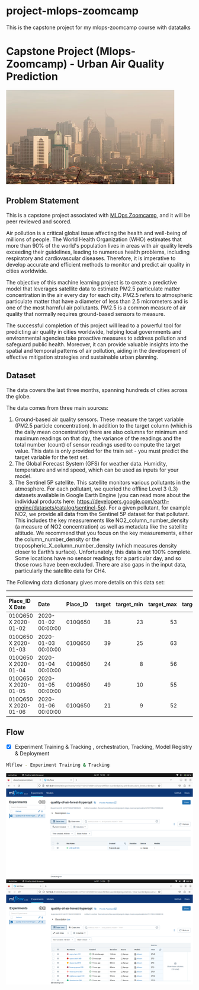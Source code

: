 # project-mlops-zoomcamp
This is the capstone project for my mlops-zoomcamp course with datatalks

# Capstone Project (Mlops-Zoomcamp) - Urban Air Quality Prediction

![Architecture](./images/air_quality-01.jpg)

## Problem Statement

This is a capstone project associated with [MLOps Zoomcamp](https://github.com/DataTalksClub/mlops-zoomcamp), and it will be peer reviewed and scored.

Air pollution is a critical global issue affecting the health and well-being of millions of people. The World Health Organization (WHO) estimates that more than 90% of the world's population lives in areas with air quality levels exceeding their guidelines, leading to numerous health problems, including respiratory and cardiovascular diseases. Therefore, it is imperative to develop accurate and efficient methods to monitor and predict air quality in cities worldwide.

The objective of this machine learning project is to create a predictive model that leverages satellite data to estimate PM2.5 particulate matter concentration in the air every day for each city. PM2.5 refers to atmospheric particulate matter that have a diameter of less than 2.5 micrometers and is one of the most harmful air pollutants. PM2.5 is a common measure of air quality that normally requires ground-based sensors to measure.

The successful completion of this project will lead to a powerful tool for predicting air quality in cities worldwide, helping local governments and environmental agencies take proactive measures to address pollution and safeguard public health. Moreover, it can provide valuable insights into the spatial and temporal patterns of air pollution, aiding in the development of effective mitigation strategies and sustainable urban planning.

## Dataset

The data covers the last three months, spanning hundreds of cities across the globe.

The data comes from three main sources:

1. Ground-based air quality sensors. These measure the target variable (PM2.5 particle concentration). In addition to the target column (which is the daily mean concentration) there are also columns for minimum and maximum readings on that day, the variance of the readings and the total number (count) of sensor readings used to compute the target value. This data is only provided for the train set - you must predict the target variable for the test set.
2. The Global Forecast System (GFS) for weather data. Humidity, temperature and wind speed, which can be used as inputs for your model.
3. The Sentinel 5P satellite. This satellite monitors various pollutants in the atmosphere. For each pollutant, we queried the offline Level 3 (L3) datasets available in Google Earth Engine (you can read more about the individual products here: https://developers.google.com/earth-engine/datasets/catalog/sentinel-5p). For a given pollutant, for example NO2, we provide all data from the Sentinel 5P dataset for that pollutant. This includes the key measurements like NO2_column_number_density (a measure of NO2 concentration) as well as metadata like the satellite altitude. We recommend that you focus on the key measurements, either the column_number_density or the tropospheric_X_column_number_density (which measures density closer to Earth’s surface).
Unfortunately, this data is not 100% complete. Some locations have no sensor readings for a particular day, and so those rows have been excluded. There are also gaps in the input data, particularly the satellite data for CH4.

The Following data dictionary gives more details on this data set:

---

| Place_ID X Date      | Date                | Place_ID   |   target |   target_min |   target_max |   target_variance |   target_count |   precipitable_water_entire_atmosphere |   relative_humidity_2m_above_ground |   specific_humidity_2m_above_ground |   temperature_2m_above_ground |   u_component_of_wind_10m_above_ground |   v_component_of_wind_10m_above_ground |   L3_NO2_NO2_column_number_density |   L3_NO2_NO2_slant_column_number_density |   L3_NO2_absorbing_aerosol_index |   L3_NO2_cloud_fraction |   L3_NO2_sensor_altitude |   L3_NO2_sensor_azimuth_angle |   L3_NO2_sensor_zenith_angle |   L3_NO2_solar_azimuth_angle |   L3_NO2_solar_zenith_angle |   L3_NO2_stratospheric_NO2_column_number_density |   L3_NO2_tropopause_pressure |   L3_NO2_tropospheric_NO2_column_number_density |   L3_O3_O3_column_number_density |   L3_O3_O3_effective_temperature |   L3_O3_cloud_fraction |   L3_O3_sensor_azimuth_angle |   L3_O3_sensor_zenith_angle |   L3_O3_solar_azimuth_angle |   L3_O3_solar_zenith_angle |   L3_CO_CO_column_number_density |   L3_CO_H2O_column_number_density |   L3_CO_cloud_height |   L3_CO_sensor_altitude |   L3_CO_sensor_azimuth_angle |   L3_CO_sensor_zenith_angle |   L3_CO_solar_azimuth_angle |   L3_CO_solar_zenith_angle |   L3_HCHO_HCHO_slant_column_number_density |   L3_HCHO_cloud_fraction |   L3_HCHO_sensor_azimuth_angle |   L3_HCHO_sensor_zenith_angle |   L3_HCHO_solar_azimuth_angle |   L3_HCHO_solar_zenith_angle |   L3_HCHO_tropospheric_HCHO_column_number_density |   L3_HCHO_tropospheric_HCHO_column_number_density_amf |   L3_CLOUD_cloud_base_height |   L3_CLOUD_cloud_base_pressure |   L3_CLOUD_cloud_fraction |   L3_CLOUD_cloud_optical_depth |   L3_CLOUD_cloud_top_height |   L3_CLOUD_cloud_top_pressure |   L3_CLOUD_sensor_azimuth_angle |   L3_CLOUD_sensor_zenith_angle |   L3_CLOUD_solar_azimuth_angle |   L3_CLOUD_solar_zenith_angle |   L3_CLOUD_surface_albedo |   L3_AER_AI_absorbing_aerosol_index |   L3_AER_AI_sensor_altitude |   L3_AER_AI_sensor_azimuth_angle |   L3_AER_AI_sensor_zenith_angle |   L3_AER_AI_solar_azimuth_angle |   L3_AER_AI_solar_zenith_angle |   L3_SO2_SO2_column_number_density |   L3_SO2_SO2_column_number_density_amf |   L3_SO2_SO2_slant_column_number_density |   L3_SO2_absorbing_aerosol_index |   L3_SO2_cloud_fraction |   L3_SO2_sensor_azimuth_angle |   L3_SO2_sensor_zenith_angle |   L3_SO2_solar_azimuth_angle |   L3_SO2_solar_zenith_angle |   L3_CH4_CH4_column_volume_mixing_ratio_dry_air |   L3_CH4_aerosol_height |   L3_CH4_aerosol_optical_depth |   L3_CH4_sensor_azimuth_angle |   L3_CH4_sensor_zenith_angle |   L3_CH4_solar_azimuth_angle |   L3_CH4_solar_zenith_angle |
|:---------------------|:--------------------|:-----------|---------:|-------------:|-------------:|------------------:|---------------:|---------------------------------------:|------------------------------------:|------------------------------------:|------------------------------:|---------------------------------------:|---------------------------------------:|-----------------------------------:|-----------------------------------------:|---------------------------------:|------------------------:|-------------------------:|------------------------------:|-----------------------------:|-----------------------------:|----------------------------:|-------------------------------------------------:|-----------------------------:|------------------------------------------------:|---------------------------------:|---------------------------------:|-----------------------:|-----------------------------:|----------------------------:|----------------------------:|---------------------------:|---------------------------------:|----------------------------------:|---------------------:|------------------------:|-----------------------------:|----------------------------:|----------------------------:|---------------------------:|-------------------------------------------:|-------------------------:|-------------------------------:|------------------------------:|------------------------------:|-----------------------------:|--------------------------------------------------:|------------------------------------------------------:|-----------------------------:|-------------------------------:|--------------------------:|-------------------------------:|----------------------------:|------------------------------:|--------------------------------:|-------------------------------:|-------------------------------:|------------------------------:|--------------------------:|------------------------------------:|----------------------------:|---------------------------------:|--------------------------------:|--------------------------------:|-------------------------------:|-----------------------------------:|---------------------------------------:|-----------------------------------------:|---------------------------------:|------------------------:|------------------------------:|-----------------------------:|-----------------------------:|----------------------------:|------------------------------------------------:|------------------------:|-------------------------------:|------------------------------:|-----------------------------:|-----------------------------:|----------------------------:|
| 010Q650 X 2020-01-02 | 2020-01-02 00:00:00 | 010Q650    |       38 |           23 |           53 |            769.5  |             92 |                               11       |                                60.2 |                             0.00804 |                       18.5168 |                                1.99638 |                               -1.22739 |                        7.38304e-05 |                              0.00015582  |                        -1.23133  |               0.0065068 |                   840210 |                       76.5375 |                    38.6343   |                     -61.7367 |                     22.3582 |                                      5.67927e-05 |                      6156.07 |                                     1.70377e-05 |                         0.119095 |                          234.151 |              0         |                      76.5364 |                   38.593    |                    -61.7526 |                    22.3637 |                        0.0210803 |                           883.332 |             267.017  |                  840138 |                      74.5434 |                    38.6225  |                    -61.789  |                    22.3791 |                               -1.04126e-05 |                0         |                        76.5364 |                     38.593    |                      -61.7526 |                      22.3637 |                                       6.3888e-05  |                                              0.566828 |                       38     |                           38   |                 0         |                       38       |                      38     |                          38   |                         76.5364 |                      38.593    |                       -61.7526 |                       22.3637 |                 38        |                           -1.23133  |                      840210 |                          76.5375 |                       38.6343   |                        -61.7367 |                        22.3582 |                       -0.000126854 |                               0.312521 |                             -4.04658e-05 |                        -1.86148  |               0         |                       76.5364 |                    38.593    |                     -61.7526 |                     22.3637 |                                         1793.79 |                 3227.86 |                      0.010579  |                        74.481 |                      37.5015 |                     -62.1426 |                     22.5451 |
| 010Q650 X 2020-01-03 | 2020-01-03 00:00:00 | 010Q650    |       39 |           25 |           63 |           1319.85 |             91 |                               14.6     |                                48.8 |                             0.00839 |                       22.5465 |                                3.33043 |                               -1.18811 |                        7.60326e-05 |                              0.000196866 |                        -1.08255  |               0.01836   |                   840773 |                      -14.708  |                    59.6249   |                     -67.6935 |                     28.6148 |                                      5.46511e-05 |                      6156.07 |                                     2.13815e-05 |                         0.115179 |                          233.314 |              0.0594329 |                     -14.708  |                   59.6249   |                    -67.6935 |                    28.6148 |                        0.0220167 |                          1148.99  |              61.2167 |                  841117 |                     -57.0152 |                    61.4026  |                    -74.4576 |                    33.0895 |                                0.000114448 |                0.0594329 |                       -14.708  |                     59.6249   |                      -67.6935 |                      28.6148 |                                       0.000170987 |                                              0.858446 |                      175.02  |                        99354.2 |                 0.0593581 |                        5.95854 |                     175.072 |                       99353.7 |                        -14.708  |                      59.6249   |                       -67.6935 |                       28.6148 |                  0.315403 |                           -1.08255  |                      840773 |                         -14.708  |                       59.6249   |                        -67.6935 |                        28.6148 |                        0.000150296 |                               0.433957 |                              5.0211e-05  |                        -1.45261  |               0.0594329 |                      -14.708  |                    59.6249   |                     -67.6935 |                     28.6148 |                                         1789.96 |                 3384.23 |                      0.0151044 |                        75.63  |                      55.6575 |                     -53.8681 |                     19.2937 |
| 010Q650 X 2020-01-04 | 2020-01-04 00:00:00 | 010Q650    |       24 |            8 |           56 |           1181.96 |             96 |                               16.4     |                                33.4 |                             0.0075  |                       27.031  |                                5.06573 |                                3.50056 |                        6.66078e-05 |                              0.000170418 |                        -1.00124  |               0.0159039 |                   841411 |                     -105.201  |                    49.8397   |                     -78.3427 |                     34.297  |                                      5.91257e-05 |                      7311.87 |                                     7.48202e-06 |                         0.115876 |                          232.233 |              0.082063  |                    -105.201  |                   49.8397   |                    -78.3427 |                    34.297  |                        0.0206767 |                          1109.35  |             134.7    |                  841320 |                    -103.494  |                    49.9246  |                    -78.3551 |                    34.3089 |                                2.68109e-05 |                0.082063  |                      -105.201  |                     49.8397   |                      -78.3427 |                      34.297  |                                       0.0001239   |                                              0.910536 |                      275.904 |                        98118.9 |                 0.0822465 |                        5.75576 |                     508.978 |                       95671.4 |                       -105.201  |                      49.8397   |                       -78.3427 |                       34.297  |                  0.307463 |                           -1.00124  |                      841411 |                        -105.201  |                       49.8397   |                        -78.3427 |                        34.297  |                        0.000150096 |                               0.356925 |                              5.29488e-05 |                        -1.57295  |               0.082063  |                     -105.201  |                    49.8397   |                     -78.3427 |                     34.297  |                                           32    |                   32    |                     32         |                        32     |                      32      |                      32      |                     32      |
| 010Q650 X 2020-01-05 | 2020-01-05 00:00:00 | 010Q650    |       49 |           10 |           55 |           1113.67 |             96 |                                6.91195 |                                21.3 |                             0.00391 |                       23.9719 |                                3.004   |                                1.09947 |                        8.25818e-05 |                              0.000174859 |                        -0.777019 |               0.0557655 |                   841103 |                     -104.334  |                    29.181    |                     -73.8966 |                     30.5454 |                                      5.95394e-05 |                     11205.4  |                                     2.30247e-05 |                         0.141557 |                          230.936 |              0.121261  |                    -104.334  |                   29.1813   |                    -73.8966 |                    30.5454 |                        0.0212071 |                          1061.57  |             474.821  |                  841036 |                    -101.956  |                    29.215   |                    -73.9146 |                    30.5445 |                                2.34869e-05 |                0.121261  |                      -104.334  |                     29.1813   |                      -73.8966 |                      30.5454 |                                       8.07577e-05 |                                              1.13257  |                      383.692 |                        97258.5 |                 0.121555  |                        6.24689 |                     495.38  |                       96232.5 |                       -104.334  |                      29.1813   |                       -73.8966 |                       30.5454 |                  0.279637 |                           -0.777023 |                      841103 |                        -104.334  |                       29.181    |                        -73.8966 |                        30.5454 |                        0.000227213 |                               0.584522 |                              0.000109705 |                        -1.23932  |               0.121261  |                     -104.334  |                    29.1813   |                     -73.8966 |                     30.5454 |                                           32.5  |                   32.5  |                     32.5       |                        32.5   |                      32.5    |                      32.5    |                     32.5    |
| 010Q650 X 2020-01-06 | 2020-01-06 00:00:00 | 010Q650    |       21 |            9 |           52 |           1164.82 |             95 |                               13.9     |                                44.7 |                             0.00535 |                       16.8163 |                                2.62179 |                                2.67056 |                        7.03848e-05 |                              0.000141551 |                         0.366323 |               0.0285296 |                   840763 |                       58.8502 |                     0.797294 |                     -68.6125 |                     26.8997 |                                      6.16401e-05 |                     11205.4  |                                     8.74477e-06 |                         0.126369 |                          232.499 |              0.0379194 |                      58.8502 |                    0.797294 |                    -68.6125 |                    26.8997 |                        0.0377656 |                          1044.25  |             926.926  |                  840710 |                      15.4996 |                     1.38908 |                    -68.6229 |                    26.9062 |                                3.72496e-05 |                0.0379194 |                        58.8502 |                      0.797294 |                      -68.6125 |                      26.8997 |                                       0.000140219 |                                              0.649359 |                     4314.48  |                        59875   |                 0.0370076 |                        4.20569 |                    5314.48  |                       52561.5 |                         58.8502 |                       0.797294 |                       -68.6125 |                       26.8997 |                  0.238241 |                            0.366324 |                      840763 |                          58.8502 |                        0.797294 |                        -68.6125 |                        26.8997 |                        0.000389767 |                               0.408047 |                              0.00015891  |                         0.202489 |               0.0379194 |                       58.8502 |                     0.797294 |                     -68.6125 |                     26.8997 |                                           30.5  |                   30.5  |                     30.5       |                        30.5   |                      30.5    |                      30.5    |                     30.5    |

## Flow

- [x] Experiment Training & Tracking , orchestration, Tracking, Model Registry & Deployment
```bash
Mlflow - Experiment Training & Tracking
```
![Architecture](./images/mlflow_01.png)
![Architecture](./images/mlflow_03.png)